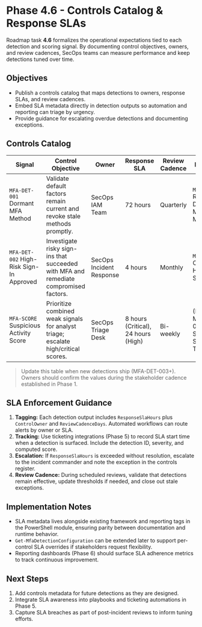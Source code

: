 # Phase 4.6 - Controls Catalog & Response SLAs

Roadmap task **4.6** formalizes the operational expectations tied to each detection and scoring signal. By documenting control objectives, owners, and review cadences, SecOps teams can measure performance and keep detections tuned over time.

## Objectives
- Publish a controls catalog that maps detections to owners, response SLAs, and review cadences.
- Embed SLA metadata directly in detection outputs so automation and reporting can triage by urgency.
- Provide guidance for escalating overdue detections and documenting exceptions.

## Controls Catalog

| Signal | Control Objective | Owner | Response SLA | Review Cadence | Playbook |
|--------|-------------------|-------|--------------|----------------|----------|
| `MFA-DET-001` Dormant MFA Method | Validate default factors remain current and revoke stale methods promptly. | SecOps IAM Team | 72 hours | Quarterly | `MFA-PL-001` Reset Dormant MFA Method |
| `MFA-DET-002` High-Risk Sign-In Approved | Investigate risky sign-ins that succeeded with MFA and remediate compromised factors. | SecOps Incident Response | 4 hours | Monthly | `MFA-PL-002` Contain High-Risk Sign-In |
| `MFA-SCORE` Suspicious Activity Score | Prioritize combined weak signals for analyst triage; escalate high/critical scores. | SecOps Triage Desk | 8 hours (Critical), 24 hours (High) | Bi-weekly | (Planned) MFA-PL-004 Suspicious Score Triage |

> Update this table when new detections ship (MFA-DET-003+). Owners should confirm the values during the stakeholder cadence established in Phase 1.

## SLA Enforcement Guidance
1. **Tagging:** Each detection output includes `ResponseSlaHours` plus `ControlOwner` and `ReviewCadenceDays`. Automated workflows can route alerts by owner or SLA.
2. **Tracking:** Use ticketing integrations (Phase 5) to record SLA start time when a detection is surfaced. Include the detection ID, severity, and computed score.
3. **Escalation:** If `ResponseSlaHours` is exceeded without resolution, escalate to the incident commander and note the exception in the controls register.
4. **Review Cadence:** During scheduled reviews, validate that detections remain effective, update thresholds if needed, and close out stale exceptions.

## Implementation Notes
- SLA metadata lives alongside existing framework and reporting tags in the PowerShell module, ensuring parity between documentation and runtime behavior.
- `Get-MfaDetectionConfiguration` can be extended later to support per-control SLA overrides if stakeholders request flexibility.
- Reporting dashboards (Phase 6) should surface SLA adherence metrics to track continuous improvement.

## Next Steps
1. Add controls metadata for future detections as they are designed.
2. Integrate SLA awareness into playbooks and ticketing automations in Phase 5.
3. Capture SLA breaches as part of post-incident reviews to inform tuning efforts.
